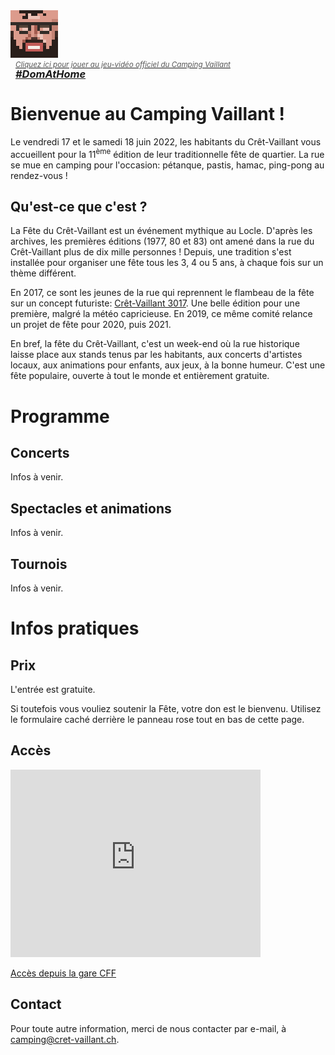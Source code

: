<!-- section Bienvenue -->

<a href="/domathome" class="card-link">
  <img style="max-width:30%" src="domathome76.png" alt="Dom at Home">
  <div style="font-style: italic; line-height: 1; padding-left:8px">
    <small style="color: #555">Cliquez ici pour jouer au jeu-vidéo officiel du Camping Vaillant</small>
    <h3 style="margin:0">#DomAtHome</h3>
  </div>
</a>

# Bienvenue au Camping Vaillant&nbsp;!

Le vendredi 17 et le samedi 18 juin 2022, les habitants du Crêt-Vaillant vous accueillent pour la 11<sup>ème</sup> édition de leur traditionnelle fête de quartier. La rue se mue en camping pour l'occasion: pétanque, pastis, hamac, ping-pong au rendez-vous&nbsp;!

## Qu'est-ce que c'est&nbsp;?

La Fête du Crêt-Vaillant est un événement mythique au Locle. D'après les archives, les premières éditions (1977, 80 et 83) ont amené dans la rue du Crêt-Vaillant plus de dix mille personnes&nbsp;! Depuis, une tradition s'est installée pour organiser une fête tous les 3, 4 ou 5 ans, à chaque fois sur un thème différent.

En 2017, ce sont les jeunes de la rue qui reprennent le flambeau de la fête sur un concept futuriste: <a href="https://cret-vaillant.ch/3017" target="_blank">Crêt-Vaillant 3017</a>. Une belle édition pour une première, malgré la météo capricieuse. En 2019, ce même comité relance un projet de fête pour 2020, puis 2021.

En bref, la fête du Crêt-Vaillant, c'est un week-end où la rue historique laisse place aux stands tenus par les habitants, aux concerts d'artistes locaux, aux animations pour enfants, aux jeux, à la bonne humeur. C'est une fête populaire, ouverte à tout le monde et entièrement gratuite.

<!-- section Programme -->

# Programme

## Concerts

Infos à venir.

## Spectacles et animations

Infos à venir.

## Tournois

Infos à venir.

<!-- section Infos -->

# Infos pratiques

## Prix

L'entrée est gratuite.

Si toutefois vous vouliez soutenir la Fête, votre don est le bienvenu. Utilisez le formulaire caché derrière le panneau rose tout en bas de cette page.

## Accès

<iframe src="https://www.google.com/maps/embed?pb=!1m18!1m12!1m3!1d2717.9935441907564!2d6.748965915611611!3d47.05997697915222!2m3!1f0!2f0!3f0!3m2!1i1024!2i768!4f13.1!3m3!1m2!1s0x478de57bf83c4161%3A0x545a6661202a5f46!2sF%C3%AAte%20du%20Cr%C3%AAt-Vaillant!5e0!3m2!1sfr!2sch!4v1585004870932!5m2!1sfr!2sch" style="max-width:100%" width="400" height="300" frameborder="0" style="border:0;" allowfullscreen="" aria-hidden="false" tabindex="0"></iframe>

[Accès depuis la gare CFF](http://sitn.ne.ch/s/UlC9L)

## Contact

Pour toute autre information, merci de nous contacter par e-mail, à [camping@cret-vaillant.ch](mailto:camping@cret-vaillant.ch).
